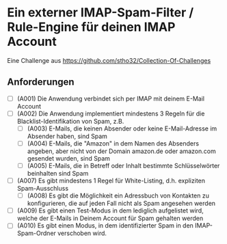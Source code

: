 # Ein externer IMAP-Spam-Filter / Rule-Engine für deinen IMAP Account

Eine Challenge aus https://github.com/stho32/Collection-Of-Challenges

## Anforderungen

- [ ] (A001) Die Anwendung verbindet sich per IMAP mit deinem E-Mail Account
- [ ] (A002) Die Anwendung implementiert mindestens 3 Regeln für die Blacklist-Identifikation von Spam, z.B.
  - [ ] (A003) E-Mails, die keinen Absender oder keine E-Mail-Adresse im Absender haben, sind Spam
  - [ ] (A004) E-Mails, die "Amazon" in dem Namen des Absenders angeben, aber nicht von der Domain amazon.de oder amazon.com gesendet wurden, sind Spam
  - [ ] (A005) E-Mails, die in Betreff oder Inhalt bestimmte Schlüsselwörter beinhalten sind Spam
- [ ] (A007) Es gibt mindestens 1 Regel für White-Listing, d.h. expliziten Spam-Ausschluss
  - [ ] (A008) Es gibt die Möglichkeit ein Adressbuch von Kontakten zu konfigurieren, die auf jeden Fall nicht als Spam angesehen werden
- [ ] (A009) Es gibt einen Test-Modus in dem lediglich aufgelistet wird, welche der E-Mails in Deinem Account für Spam gehalten werden
- [ ] (A010) Es gibt einen Modus, in dem identifizierter Spam in den IMAP-Spam-Ordner verschoben wird.
